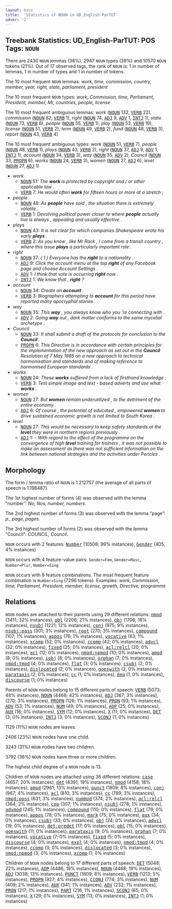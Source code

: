 ```yaml
---
layout: base
title:  'Statistics of NOUN in UD_English-ParTUT'
udver: '2'
---
```


## Treebank Statistics: UD_English-ParTUT: POS Tags: `NOUN`

There are 2430 `NOUN` lemmas (38%), 2947 `NOUN` types (39%) and 10570 `NOUN` tokens (21%).
Out of 17 observed tags, the rank of `NOUN` is: 1 in number of lemmas, 1 in number of types and 1 in number of tokens.

The 10 most frequent `NOUN` lemmas: <em>work, time, commission, country, member, year, right, state, parliament, president</em>

The 10 most frequent `NOUN` types:  <em>work, Commission, time, Parliament, President, member, Mr, countries, people, license</em>

The 10 most frequent ambiguous lemmas: <em>work</em> (<tt><a href="en_partut-pos-NOUN.html">NOUN</a></tt> 132, <tt><a href="en_partut-pos-VERB.html">VERB</a></tt> 22), <em>commission</em> (<tt><a href="en_partut-pos-NOUN.html">NOUN</a></tt> 82, <tt><a href="en_partut-pos-VERB.html">VERB</a></tt> 1), <em>right</em> (<tt><a href="en_partut-pos-NOUN.html">NOUN</a></tt> 74, <tt><a href="en_partut-pos-ADJ.html">ADJ</a></tt> 9, <tt><a href="en_partut-pos-ADV.html">ADV</a></tt> 1, <tt><a href="en_partut-pos-INTJ.html">INTJ</a></tt> 1), <em>state</em> (<tt><a href="en_partut-pos-NOUN.html">NOUN</a></tt> 73, <tt><a href="en_partut-pos-VERB.html">VERB</a></tt> 6), <em>people</em> (<tt><a href="en_partut-pos-NOUN.html">NOUN</a></tt> 55, <tt><a href="en_partut-pos-VERB.html">VERB</a></tt> 1), <em>play</em> (<tt><a href="en_partut-pos-NOUN.html">NOUN</a></tt> 53, <tt><a href="en_partut-pos-VERB.html">VERB</a></tt> 19), <em>license</em> (<tt><a href="en_partut-pos-NOUN.html">NOUN</a></tt> 51, <tt><a href="en_partut-pos-VERB.html">VERB</a></tt> 2), <em>term</em> (<tt><a href="en_partut-pos-NOUN.html">NOUN</a></tt> 49, <tt><a href="en_partut-pos-VERB.html">VERB</a></tt> 2), <em>fund</em> (<tt><a href="en_partut-pos-NOUN.html">NOUN</a></tt> 48, <tt><a href="en_partut-pos-VERB.html">VERB</a></tt> 3), <em>report</em> (<tt><a href="en_partut-pos-NOUN.html">NOUN</a></tt> 43, <tt><a href="en_partut-pos-VERB.html">VERB</a></tt> 4)

The 10 most frequent ambiguous types:  <em>work</em> (<tt><a href="en_partut-pos-NOUN.html">NOUN</a></tt> 51, <tt><a href="en_partut-pos-VERB.html">VERB</a></tt> 7), <em>people</em> (<tt><a href="en_partut-pos-NOUN.html">NOUN</a></tt> 48, <tt><a href="en_partut-pos-VERB.html">VERB</a></tt> 1), <em>plays</em> (<tt><a href="en_partut-pos-NOUN.html">NOUN</a></tt> 43, <tt><a href="en_partut-pos-VERB.html">VERB</a></tt> 2), <em>right</em> (<tt><a href="en_partut-pos-NOUN.html">NOUN</a></tt> 37, <tt><a href="en_partut-pos-ADJ.html">ADJ</a></tt> 9, <tt><a href="en_partut-pos-ADV.html">ADV</a></tt> 1, <tt><a href="en_partut-pos-INTJ.html">INTJ</a></tt> 1), <em>account</em> (<tt><a href="en_partut-pos-NOUN.html">NOUN</a></tt> 34, <tt><a href="en_partut-pos-VERB.html">VERB</a></tt> 3), <em>way</em> (<tt><a href="en_partut-pos-NOUN.html">NOUN</a></tt> 35, <tt><a href="en_partut-pos-ADV.html">ADV</a></tt> 2), <em>Council</em> (<tt><a href="en_partut-pos-NOUN.html">NOUN</a></tt> 33, <tt><a href="en_partut-pos-PROPN.html">PROPN</a></tt> 6), <em>works</em> (<tt><a href="en_partut-pos-NOUN.html">NOUN</a></tt> 24, <tt><a href="en_partut-pos-VERB.html">VERB</a></tt> 3), <em>women</em> (<tt><a href="en_partut-pos-NOUN.html">NOUN</a></tt> 27, <tt><a href="en_partut-pos-ADJ.html">ADJ</a></tt> 6), <em>level</em> (<tt><a href="en_partut-pos-NOUN.html">NOUN</a></tt> 27, <tt><a href="en_partut-pos-ADJ.html">ADJ</a></tt> 1)


* <em>work</em>
  * <tt><a href="en_partut-pos-NOUN.html">NOUN</a></tt> 51: <em>The <b>work</b> is protected by copyright and / or other applicable law .</em>
  * <tt><a href="en_partut-pos-VERB.html">VERB</a></tt> 7: <em>He would often <b>work</b> for fifteen hours or more at a stretch ;</em>
* <em>people</em>
  * <tt><a href="en_partut-pos-NOUN.html">NOUN</a></tt> 48: <em>As <b>people</b> have said , the situation there is extremely volatile .</em>
  * <tt><a href="en_partut-pos-VERB.html">VERB</a></tt> 1: <em>Devolving political power closer to where <b>people</b> actually live is always , appealing and usually effective .</em>
* <em>plays</em>
  * <tt><a href="en_partut-pos-NOUN.html">NOUN</a></tt> 43: <em>It is not clear for which companies Shakespeare wrote his early <b>plays</b> .</em>
  * <tt><a href="en_partut-pos-VERB.html">VERB</a></tt> 2: <em>As you know , like Mr Rack , I come from a transit country , where this issue <b>plays</b> a particularly important role .</em>
* <em>right</em>
  * <tt><a href="en_partut-pos-NOUN.html">NOUN</a></tt> 37: <em>( 1 ) Everyone has the <b>right</b> to a nationality .</em>
  * <tt><a href="en_partut-pos-ADJ.html">ADJ</a></tt> 9: <em>Click the account menu at the top <b>right</b> of any Facebook page and choose Account Settings .</em>
  * <tt><a href="en_partut-pos-ADV.html">ADV</a></tt> 1: <em>I think that vote is occurring <b>right</b> now .</em>
  * <tt><a href="en_partut-pos-INTJ.html">INTJ</a></tt> 1: <em>We know that , <b>right</b> ?</em>
* <em>account</em>
  * <tt><a href="en_partut-pos-NOUN.html">NOUN</a></tt> 34: <em>Create an <b>account</b> .</em>
  * <tt><a href="en_partut-pos-VERB.html">VERB</a></tt> 3: <em>Biographers attempting to <b>account</b> for this period have reported many apocryphal stories .</em>
* <em>way</em>
  * <tt><a href="en_partut-pos-NOUN.html">NOUN</a></tt> 35: <em>This <b>way</b> , you always know who you 're connecting with .</em>
  * <tt><a href="en_partut-pos-ADV.html">ADV</a></tt> 2: <em>Going <b>way</b> out , dark matter conforms to the same mycelial archetype .</em>
* <em>Council</em>
  * <tt><a href="en_partut-pos-NOUN.html">NOUN</a></tt> 33: <em>It shall submit a draft of the protocols for conclusion to the <b>Council</b> .</em>
  * <tt><a href="en_partut-pos-PROPN.html">PROPN</a></tt> 6: <em>This Directive is in accordance with certain principles for the implementation of the new approach as set out in the <b>Council</b> Resolution of 7 May 1985 on a new approach to technical harmonisation and standards and of making reference to harmonised European standards .</em>
* <em>works</em>
  * <tt><a href="en_partut-pos-NOUN.html">NOUN</a></tt> 24: <em>These <b>works</b> suffered from a lack of firsthand knowledge ;</em>
  * <tt><a href="en_partut-pos-VERB.html">VERB</a></tt> 3: <em>Test simple image and text - based adverts and use what <b>works</b> .</em>
* <em>women</em>
  * <tt><a href="en_partut-pos-NOUN.html">NOUN</a></tt> 27: <em>But <b>women</b> remain underutilized , to the detriment of the entire economy .</em>
  * <tt><a href="en_partut-pos-ADJ.html">ADJ</a></tt> 6: <em>Of course , the potential of educated , empowered <b>women</b> to drive sustained economic growth is not limited to South Korea .</em>
* <em>level</em>
  * <tt><a href="en_partut-pos-NOUN.html">NOUN</a></tt> 27: <em>This would be necessary to keep safety standards at the <b>level</b> they were in northern regions previously .</em>
  * <tt><a href="en_partut-pos-ADJ.html">ADJ</a></tt> 1: <em>- With regard to the effect of the programme on the convergence of high <b>level</b> training for trainers , it was not possible to make an assessment as there was not sufficient information on the link between national strategies and the activities under Pericles .</em>

## Morphology

The form / lemma ratio of `NOUN` is 1.212757 (the average of all parts of speech is 1.198487).

The 1st highest number of forms (4) was observed with the lemma “number”: <em>No, Nos, number, numbers</em>.

The 2nd highest number of forms (3) was observed with the lemma “page”: <em>p., page, pages</em>.

The 3rd highest number of forms (2) was observed with the lemma “Council”: <em>COUNCIL, Council</em>.

`NOUN` occurs with 2 features: <tt><a href="en_partut-feat-Number.html">Number</a></tt> (10508; 99% instances), <tt><a href="en_partut-feat-Gender.html">Gender</a></tt> (405; 4% instances)

`NOUN` occurs with 4 feature-value pairs: `Gender=Fem`, `Gender=Masc`, `Number=Plur`, `Number=Sing`

`NOUN` occurs with 8 feature combinations.
The most frequent feature combination is `Number=Sing` (7296 tokens).
Examples: <em>work, Commission, time, Parliament, President, member, license, growth, Directive, programme</em>


## Relations

`NOUN` nodes are attached to their parents using 29 different relations: <tt><a href="en_partut-dep-nmod.html">nmod</a></tt> (3411; 32% instances), <tt><a href="en_partut-dep-obl.html">obl</a></tt> (2206; 21% instances), <tt><a href="en_partut-dep-obj.html">obj</a></tt> (1706; 16% instances), <tt><a href="en_partut-dep-nsubj.html">nsubj</a></tt> (1221; 12% instances), <tt><a href="en_partut-dep-conj.html">conj</a></tt> (975; 9% instances), <tt><a href="en_partut-dep-nsubj-pass.html">nsubj:pass</a></tt> (301; 3% instances), <tt><a href="en_partut-dep-root.html">root</a></tt> (270; 3% instances), <tt><a href="en_partut-dep-compound.html">compound</a></tt> (107; 1% instances), <tt><a href="en_partut-dep-appos.html">appos</a></tt> (76; 1% instances), <tt><a href="en_partut-dep-vocative.html">vocative</a></tt> (63; 1% instances), <tt><a href="en_partut-dep-xcomp.html">xcomp</a></tt> (52; 0% instances), <tt><a href="en_partut-dep-ccomp.html">ccomp</a></tt> (42; 0% instances), <tt><a href="en_partut-dep-advcl.html">advcl</a></tt> (32; 0% instances), <tt><a href="en_partut-dep-fixed.html">fixed</a></tt> (25; 0% instances), <tt><a href="en_partut-dep-acl-relcl.html">acl:relcl</a></tt> (20; 0% instances), <tt><a href="en_partut-dep-acl.html">acl</a></tt> (12; 0% instances), <tt><a href="en_partut-dep-nmod-npmod.html">nmod:npmod</a></tt> (10; 0% instances), <tt><a href="en_partut-dep-amod.html">amod</a></tt> (8; 0% instances), <tt><a href="en_partut-dep-iobj.html">iobj</a></tt> (8; 0% instances), <tt><a href="en_partut-dep-orphan.html">orphan</a></tt> (7; 0% instances), <tt><a href="en_partut-dep-nmod-tmod.html">nmod:tmod</a></tt> (4; 0% instances), <tt><a href="en_partut-dep-flat.html">flat</a></tt> (3; 0% instances), <tt><a href="en_partut-dep-csubj.html">csubj</a></tt> (2; 0% instances), <tt><a href="en_partut-dep-dislocated.html">dislocated</a></tt> (2; 0% instances), <tt><a href="en_partut-dep-goeswith.html">goeswith</a></tt> (2; 0% instances), <tt><a href="en_partut-dep-parataxis.html">parataxis</a></tt> (2; 0% instances), <tt><a href="en_partut-dep-cc.html">cc</a></tt> (1; 0% instances), <tt><a href="en_partut-dep-dep.html">dep</a></tt> (1; 0% instances), <tt><a href="en_partut-dep-discourse.html">discourse</a></tt> (1; 0% instances)

Parents of `NOUN` nodes belong to 15 different parts of speech: <tt><a href="en_partut-pos-VERB.html">VERB</a></tt> (5073; 48% instances), <tt><a href="en_partut-pos-NOUN.html">NOUN</a></tt> (4468; 42% instances), <tt><a href="en_partut-pos-ADJ.html">ADJ</a></tt> (367; 3% instances),  (270; 3% instances), <tt><a href="en_partut-pos-PROPN.html">PROPN</a></tt> (126; 1% instances), <tt><a href="en_partut-pos-PRON.html">PRON</a></tt> (93; 1% instances), <tt><a href="en_partut-pos-ADV.html">ADV</a></tt> (53; 1% instances), <tt><a href="en_partut-pos-NUM.html">NUM</a></tt> (49; 0% instances), <tt><a href="en_partut-pos-ADP.html">ADP</a></tt> (25; 0% instances), <tt><a href="en_partut-pos-AUX.html">AUX</a></tt> (16; 0% instances), <tt><a href="en_partut-pos-SYM.html">SYM</a></tt> (12; 0% instances), <tt><a href="en_partut-pos-X.html">X</a></tt> (11; 0% instances), <tt><a href="en_partut-pos-DET.html">DET</a></tt> (3; 0% instances), <tt><a href="en_partut-pos-INTJ.html">INTJ</a></tt> (3; 0% instances), <tt><a href="en_partut-pos-SCONJ.html">SCONJ</a></tt> (1; 0% instances)

1129 (11%) `NOUN` nodes are leaves.

2406 (23%) `NOUN` nodes have one child.

3243 (31%) `NOUN` nodes have two children.

3792 (36%) `NOUN` nodes have three or more children.

The highest child degree of a `NOUN` node is 13.

Children of `NOUN` nodes are attached using 36 different relations: <tt><a href="en_partut-dep-case.html">case</a></tt> (4657; 20% instances), <tt><a href="en_partut-dep-det.html">det</a></tt> (4391; 19% instances), <tt><a href="en_partut-dep-nmod.html">nmod</a></tt> (4158; 18% instances), <tt><a href="en_partut-dep-amod.html">amod</a></tt> (2961; 13% instances), <tt><a href="en_partut-dep-punct.html">punct</a></tt> (1809; 8% instances), <tt><a href="en_partut-dep-conj.html">conj</a></tt> (967; 4% instances), <tt><a href="en_partut-dep-acl.html">acl</a></tt> (810; 3% instances), <tt><a href="en_partut-dep-cc.html">cc</a></tt> (789; 3% instances), <tt><a href="en_partut-dep-nmod-poss.html">nmod:poss</a></tt> (631; 3% instances), <tt><a href="en_partut-dep-nummod.html">nummod</a></tt> (374; 2% instances), <tt><a href="en_partut-dep-acl-relcl.html">acl:relcl</a></tt> (364; 2% instances), <tt><a href="en_partut-dep-cop.html">cop</a></tt> (307; 1% instances), <tt><a href="en_partut-dep-nsubj.html">nsubj</a></tt> (278; 1% instances), <tt><a href="en_partut-dep-advmod.html">advmod</a></tt> (245; 1% instances), <tt><a href="en_partut-dep-compound.html">compound</a></tt> (110; 0% instances), <tt><a href="en_partut-dep-flat.html">flat</a></tt> (79; 0% instances), <tt><a href="en_partut-dep-appos.html">appos</a></tt> (78; 0% instances), <tt><a href="en_partut-dep-mark.html">mark</a></tt> (75; 0% instances), <tt><a href="en_partut-dep-aux.html">aux</a></tt> (34; 0% instances), <tt><a href="en_partut-dep-csubj.html">csubj</a></tt> (33; 0% instances), <tt><a href="en_partut-dep-obj.html">obj</a></tt> (24; 0% instances), <tt><a href="en_partut-dep-advcl.html">advcl</a></tt> (19; 0% instances), <tt><a href="en_partut-dep-det-predet.html">det:predet</a></tt> (17; 0% instances), <tt><a href="en_partut-dep-obl.html">obl</a></tt> (15; 0% instances), <tt><a href="en_partut-dep-goeswith.html">goeswith</a></tt> (11; 0% instances), <tt><a href="en_partut-dep-parataxis.html">parataxis</a></tt> (9; 0% instances), <tt><a href="en_partut-dep-orphan.html">orphan</a></tt> (7; 0% instances), <tt><a href="en_partut-dep-vocative.html">vocative</a></tt> (7; 0% instances), <tt><a href="en_partut-dep-fixed.html">fixed</a></tt> (5; 0% instances), <tt><a href="en_partut-dep-discourse.html">discourse</a></tt> (4; 0% instances), <tt><a href="en_partut-dep-expl.html">expl</a></tt> (4; 0% instances), <tt><a href="en_partut-dep-nmod-tmod.html">nmod:tmod</a></tt> (4; 0% instances), <tt><a href="en_partut-dep-ccomp.html">ccomp</a></tt> (3; 0% instances), <tt><a href="en_partut-dep-dislocated.html">dislocated</a></tt> (3; 0% instances), <tt><a href="en_partut-dep-nmod-npmod.html">nmod:npmod</a></tt> (3; 0% instances), <tt><a href="en_partut-dep-xcomp.html">xcomp</a></tt> (1; 0% instances)

Children of `NOUN` nodes belong to 17 different parts of speech: <tt><a href="en_partut-pos-DET.html">DET</a></tt> (5048; 22% instances), <tt><a href="en_partut-pos-ADP.html">ADP</a></tt> (4486; 19% instances), <tt><a href="en_partut-pos-NOUN.html">NOUN</a></tt> (4468; 19% instances), <tt><a href="en_partut-pos-ADJ.html">ADJ</a></tt> (3038; 13% instances), <tt><a href="en_partut-pos-PUNCT.html">PUNCT</a></tt> (1809; 8% instances), <tt><a href="en_partut-pos-VERB.html">VERB</a></tt> (1213; 5% instances), <tt><a href="en_partut-pos-PROPN.html">PROPN</a></tt> (927; 4% instances), <tt><a href="en_partut-pos-CCONJ.html">CCONJ</a></tt> (774; 3% instances), <tt><a href="en_partut-pos-NUM.html">NUM</a></tt> (409; 2% instances), <tt><a href="en_partut-pos-AUX.html">AUX</a></tt> (341; 1% instances), <tt><a href="en_partut-pos-ADV.html">ADV</a></tt> (232; 1% instances), <tt><a href="en_partut-pos-PRON.html">PRON</a></tt> (217; 1% instances), <tt><a href="en_partut-pos-PART.html">PART</a></tt> (216; 1% instances), <tt><a href="en_partut-pos-SCONJ.html">SCONJ</a></tt> (65; 0% instances), <tt><a href="en_partut-pos-X.html">X</a></tt> (29; 0% instances), <tt><a href="en_partut-pos-SYM.html">SYM</a></tt> (13; 0% instances), <tt><a href="en_partut-pos-INTJ.html">INTJ</a></tt> (1; 0% instances)

